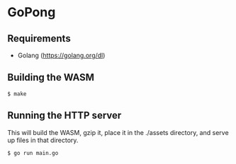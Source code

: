 # GoPong

## Requirements

- Golang (https://golang.org/dl)

## Building the WASM

```
$ make
```

## Running the HTTP server

This will build the WASM, gzip it, place it in the ./assets directory, and serve up files in that directory.

```
$ go run main.go
```
